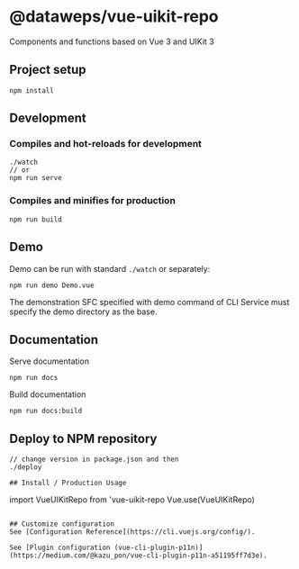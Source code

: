 # @dataweps/vue-uikit-repo
Components and functions based on Vue 3 and UIKit 3

## Project setup
```
npm install
```

## Development
### Compiles and hot-reloads for development
```
./watch
// or
npm run serve
```

### Compiles and minifies for production
```
npm run build
```

## Demo
Demo can be run with standard ``./watch`` or separately:
```
npm run demo Demo.vue
```
The demonstration SFC specified with demo command of CLI Service must specify the demo directory as the base.

## Documentation
Serve documentation
```
npm run docs
```
Build documentation
```
npm run docs:build
```

## Deploy to NPM repository
```
// change version in package.json and then
./deploy

## Install / Production Usage
```
import VueUIKitRepo from 'vue-uikit-repo
Vue.use(VueUIKitRepo)
```

## Customize configuration
See [Configuration Reference](https://cli.vuejs.org/config/).

See [Plugin configuration (vue-cli-plugin-p11n)](https://medium.com/@kazu_pon/vue-cli-plugin-p11n-a51195ff7d3e).

